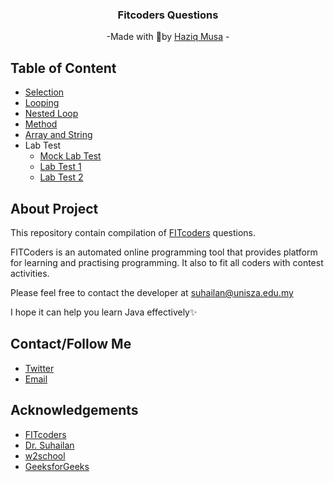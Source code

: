 <div align="center">
    <h3>Fitcoders Questions</h3>
    <p>
        -Made with 💖by
        <a href="https://github.com/zyq-m">Haziq Musa</a>
        -
    </p>
</div>

## Table of Content

- [Selection](./selection/README.md)
- [Looping](looping/README.md)
- [Nested Loop](nestedLoop/README.md)
- [Method](method/README.md)
- [Array and String](arrayAndString/README.md)
- Lab Test
  - [Mock Lab Test](labtest/MockLabTest/)
  - [Lab Test 1](labtest/LabTest1/)
  - [Lab Test 2](labtest/LabTest2/)

## About Project

This repository contain compilation of [FITcoders](https://myfik.unisza.edu.my/fitcode/index.php) questions.

FITCoders is an automated online programming tool that provides platform for learning and practising programming. It also to fit all coders with contest activities.

Please feel free to contact the developer at suhailan@unisza.edu.my

I hope it can help you learn Java effectively✨

## Contact/Follow Me

- [Twitter](https://twitter.com/zyq__m)
- [Email](mailto:haziq.musa02@gmail.com)

## Acknowledgements

- [FITcoders](https://myfik.unisza.edu.my/fitcode/index.php)
- [Dr. Suhailan](mailto:suhailan@unisza.edu.my)
- [w2school](https://www.w3schools.com/java/default.asp)
- [GeeksforGeeks](https://www.geeksforgeeks.org/java/)
